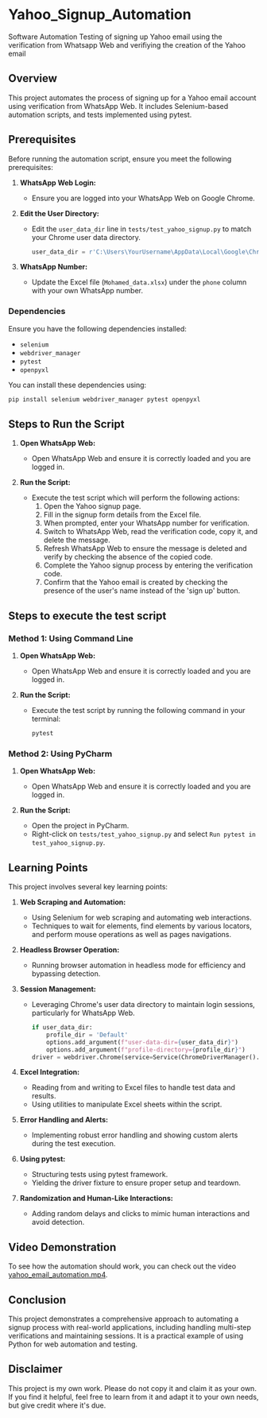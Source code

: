 # Yahoo_Signup_Automation
Software Automation Testing of signing up Yahoo email using the verification from Whatsapp Web  and verifiying the creation of the Yahoo email

## Overview
This project automates the process of signing up for a Yahoo email account using verification from WhatsApp Web. It includes Selenium-based automation scripts, and tests implemented using pytest.

## Prerequisites
Before running the automation script, ensure you meet the following prerequisites:

1. **WhatsApp Web Login:**
   - Ensure you are logged into your WhatsApp Web on Google Chrome.

2. **Edit the User Directory:**
   - Edit the `user_data_dir` line in `tests/test_yahoo_signup.py` to match your Chrome user data directory.
     ```python
     user_data_dir = r'C:\Users\YourUsername\AppData\Local\Google\Chrome\User Data'
     ```

3. **WhatsApp Number:**
   - Update the Excel file (`Mohamed_data.xlsx`) under the `phone` column with your own WhatsApp number.

### Dependencies
Ensure you have the following dependencies installed:

- `selenium`
- `webdriver_manager`
- `pytest`
- `openpyxl`

You can install these dependencies using:

```bash
pip install selenium webdriver_manager pytest openpyxl
```

## Steps to Run the Script

1. **Open WhatsApp Web:**
   - Open WhatsApp Web and ensure it is correctly loaded and you are logged in.

2. **Run the Script:**
   - Execute the test script which will perform the following actions:
     1. Open the Yahoo signup page.
     2. Fill in the signup form details from the Excel file.
     3. When prompted, enter your WhatsApp number for verification.
     4. Switch to WhatsApp Web, read the verification code, copy it, and delete the message.
     5. Refresh WhatsApp Web to ensure the message is deleted and verify by checking the absence of the copied code.
     6. Complete the Yahoo signup process by entering the verification code.
     7. Confirm that the Yahoo email is created by checking the presence of the user's name instead of the 'sign up' button.


## Steps to execute the test script

### Method 1: Using Command Line

1. **Open WhatsApp Web:**
   - Open WhatsApp Web and ensure it is correctly loaded and you are logged in.

2. **Run the Script:**
   - Execute the test script by running the following command in your terminal:
     ```bash
     pytest
     ```

### Method 2: Using PyCharm

1. **Open WhatsApp Web:**
   - Open WhatsApp Web and ensure it is correctly loaded and you are logged in.

2. **Run the Script:**
   - Open the project in PyCharm.
   - Right-click on `tests/test_yahoo_signup.py` and select `Run pytest in test_yahoo_signup.py`.

## Learning Points

This project involves several key learning points:

1. **Web Scraping and Automation:**
   - Using Selenium for web scraping and automating web interactions.
   - Techniques to wait for elements, find elements by various locators, and perform mouse operations as well as pages navigations.

2. **Headless Browser Operation:**
   - Running browser automation in headless mode for efficiency and bypassing detection.

3. **Session Management:**
   - Leveraging Chrome's user data directory to maintain login sessions, particularly for WhatsApp Web.
     ```python
     if user_data_dir:
         profile_dir = 'Default'
         options.add_argument(f"user-data-dir={user_data_dir}")
         options.add_argument(f"profile-directory={profile_dir}")
     driver = webdriver.Chrome(service=Service(ChromeDriverManager().install()), options=options)
     ```

4. **Excel Integration:**
   - Reading from and writing to Excel files to handle test data and results.
   - Using utilities to manipulate Excel sheets within the script.

5. **Error Handling and Alerts:**
   - Implementing robust error handling and showing custom alerts during the test execution.

6. **Using pytest:**
   - Structuring tests using pytest framework.
   - Yielding the driver fixture to ensure proper setup and teardown.

7. **Randomization and Human-Like Interactions:**
   - Adding random delays and clicks to mimic human interactions and avoid detection.


## Video Demonstration
To see how the automation should work, you can check out the video [yahoo_email_automation.mp4](./yahoo_email_automation.mp4).

## Conclusion
This project demonstrates a comprehensive approach to automating a signup process with real-world applications, including handling multi-step verifications and maintaining sessions. It is a practical example of using Python for web automation and testing.

## Disclaimer
This project is my own work. Please do not copy it and claim it as your own. If you find it helpful, feel free to learn from it and adapt it to your own needs, but give credit where it's due.


